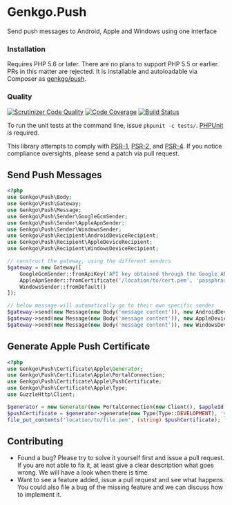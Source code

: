 # Genkgo.Push
Send push messages to Android, Apple and Windows using one interface 

### Installation

Requires PHP 5.6 or later. There are no plans to support PHP 5.5 or earlier. PRs in this matter are rejected. It is installable and autoloadable via Composer as [genkgo/push](https://packagist.org/packages/genkgo/push).

### Quality

[![Scrutinizer Code Quality](https://scrutinizer-ci.com/g/genkgo/push/badges/quality-score.png?b=master)](https://scrutinizer-ci.com/g/genkgo/push/?branch=master)
[![Code Coverage](https://scrutinizer-ci.com/g/genkgo/push/badges/coverage.png?b=master)](https://scrutinizer-ci.com/g/genkgo/push/?branch=master)
[![Build Status](https://travis-ci.org/genkgo/push.png?branch=master)](https://travis-ci.org/genkgo/push)

To run the unit tests at the command line, issue `phpunit -c tests/`. [PHPUnit](http://phpunit.de/manual/) is required.

This library attempts to comply with [PSR-1][], [PSR-2][], and [PSR-4][]. If
you notice compliance oversights, please send a patch via pull request.

[PSR-1]: https://github.com/php-fig/fig-standards/blob/master/accepted/PSR-1-basic-coding-standard.md
[PSR-2]: https://github.com/php-fig/fig-standards/blob/master/accepted/PSR-2-coding-style-guide.md
[PSR-4]: https://github.com/php-fig/fig-standards/blob/master/accepted/PSR-4-autoloader.md

## Send Push Messages


```php
<?php
use Genkgo\Push\Body;
use Genkgo\Push\Gateway;
use Genkgo\Push\Message;
use Genkgo\Push\Sender\GoogleGcmSender;
use Genkgo\Push\Sender\AppleApnSender;
use Genkgo\Push\Sender\WindowsSender;
use Genkgo\Push\Recipient\AndroidDeviceRecipient;
use Genkgo\Push\Recipient\AppleDeviceRecipient;
use Genkgo\Push\Recipient\WindowsDeviceRecipient;

// construct the gateway, using the different senders
$gateway = new Gateway([
    GoogleGcmSender::fromApiKey('API key obtained through the Google API Console'),
    AppleApnSender::fromCertificate('/location/to/cert.pem', 'passphrase'),
    WindowsSender::fromDefault()
]);

// below message will automatically go to their own specific sender
$gateway->send(new Message(new Body('message content')), new AndroidDeviceRecipient('token'));
$gateway->send(new Message(new Body('message content')), new AppleDeviceRecipient('token'));
$gateway->send(new Message(new Body('message content')), new WindowsDeviceRecipient('token'));
```

## Generate Apple Push Certificate


```php
<?php
use Genkgo\Push\Certificate\Apple\Generator;
use Genkgo\Push\Certificate\Apple\PortalConnection;
use Genkgo\Push\Certificate\Apple\PushCertificate;
use Genkgo\Push\Certificate\Apple\Type;
use GuzzleHttp\Client;

$generator = new Generator(new PortalConnection(new Client(), $appleId, $password, $teamId));
$pushCertificate = $generator->generate(new Type(Type::DEVELOPMENT), 'your app identifier');
file_put_contents('location/to/file.pem', (string) $pushCertificate);
```

## Contributing

- Found a bug? Please try to solve it yourself first and issue a pull request. If you are not able to fix it, at least
  give a clear description what goes wrong. We will have a look when there is time.
- Want to see a feature added, issue a pull request and see what happens. You could also file a bug of the missing
  feature and we can discuss how to implement it.
